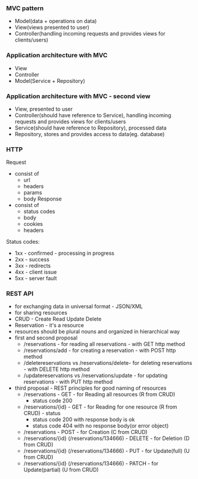 ### MVC pattern
- Model(data + operations on data)
- View(views presented to user)
- Controller(handling incoming requests and provides views for clients/users)

### Application architecture with MVC
- View
- Controller
- Model(Service + Repository)

### Application architecture with MVC - second view
- View, presented to user
- Controller(should have reference to Service), handling incoming requests and provides views for clients/users
- Service(should have reference to Repository), processed data
- Repository, stores and provides access to data(eg. database)

### HTTP
Request
- consist of 
  - url
  - headers
  - params
  - body 
Response
- consist of
  - status codes
  - body
  - cookies
  - headers

Status codes:
- 1xx - confirmed - processing in progress
- 2xx - success
- 3xx - redirects
- 4xx - client issue
- 5xx - server fault


### REST API
- for exchanging data in universal format - JSON/XML
- for sharing resources
- CRUD - Create Read Update Delete
- Reservation - it's a resource
- resources should be plural nouns and organized in hierarchical way
- first and second proposal
  - /reservations - for reading all reservations - with GET http method
  - /reservations/add - for creating a reservation - with POST http method
  - /deletereservations vs /reservations/delete- for deleting reservations - with DELETE http method
  - /updatereservations vs /reservations/update - for updating reservations - with PUT http method
- third proposal - REST principles for good naming of resources
  - /reservations - GET - for Reading all resources (R from CRUD) 
    - status code 200
  - /reservations/{id} - GET - for Reading for one resource (R from CRUD) - status 
    - status code 200 with response body is ok
    - status code 404 with no response body(or error object)
  - /reservations - POST - for Creation (C from CRUD)
  - /reservations/{id} (/reservations/134666) - DELETE - for Deletion (D from CRUD)
  - /reservations/{id} (/reservations/134666) - PUT - for Update(full) (U from CRUD)
  - /reservations/{id} (/reservations/134666) - PATCH - for Update(partial) (U from CRUD)